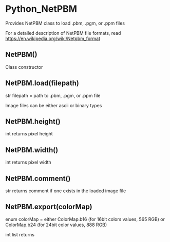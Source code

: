 # Python_NetPBM
Provides NetPBM class to load .pbm, .pgm, or .ppm files

For a detailed description of NetPBM file formats, read https://en.wikipedia.org/wiki/Netpbm_format

## NetPBM()

Class constructor

## NetPBM.load(filepath)

str filepath = path to .pbm, .pgm, or .ppm file

Image files can be either ascii or binary types

## NetPBM.height()

int returns pixel height

## NetPBM.width()

int returns pixel width

## NetPBM.comment()

str returns comment if one exists in the loaded image file

## NetPBM.export(colorMap)

enum colorMap = either ColorMap.b16 (for 16bit colors values, 565 RGB) or ColorMap.b24 (for 24bit color values, 888 RGB)

int list returns 
